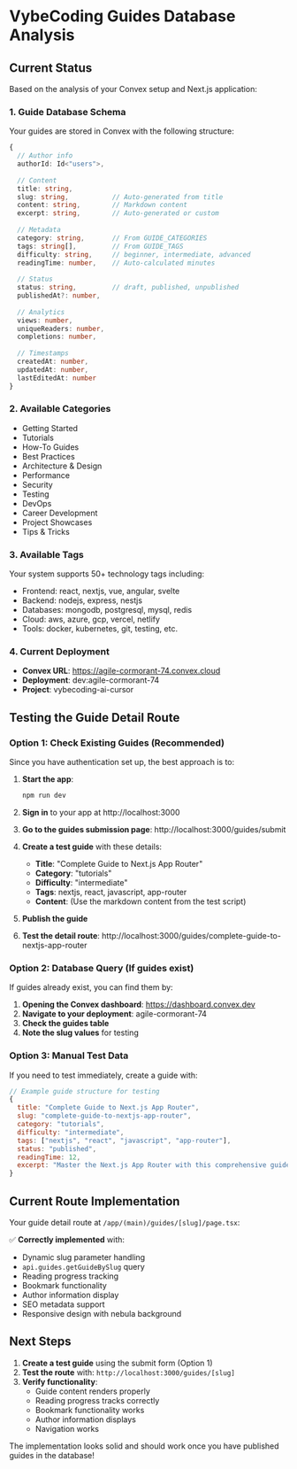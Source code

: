 # VybeCoding Guides Database Analysis

## Current Status

Based on the analysis of your Convex setup and Next.js application:

### 1. Guide Database Schema

Your guides are stored in Convex with the following structure:

```typescript
{
  // Author info
  authorId: Id<"users">,
  
  // Content
  title: string,
  slug: string,           // Auto-generated from title
  content: string,        // Markdown content
  excerpt: string,        // Auto-generated or custom
  
  // Metadata
  category: string,       // From GUIDE_CATEGORIES
  tags: string[],         // From GUIDE_TAGS
  difficulty: string,     // beginner, intermediate, advanced
  readingTime: number,    // Auto-calculated minutes
  
  // Status
  status: string,         // draft, published, unpublished
  publishedAt?: number,
  
  // Analytics
  views: number,
  uniqueReaders: number,
  completions: number,
  
  // Timestamps
  createdAt: number,
  updatedAt: number,
  lastEditedAt: number
}
```

### 2. Available Categories
- Getting Started
- Tutorials  
- How-To Guides
- Best Practices
- Architecture & Design
- Performance
- Security
- Testing
- DevOps
- Career Development
- Project Showcases
- Tips & Tricks

### 3. Available Tags
Your system supports 50+ technology tags including:
- Frontend: react, nextjs, vue, angular, svelte
- Backend: nodejs, express, nestjs
- Databases: mongodb, postgresql, mysql, redis
- Cloud: aws, azure, gcp, vercel, netlify
- Tools: docker, kubernetes, git, testing, etc.

### 4. Current Deployment

- **Convex URL**: https://agile-cormorant-74.convex.cloud
- **Deployment**: dev:agile-cormorant-74
- **Project**: vybecoding-ai-cursor

## Testing the Guide Detail Route

### Option 1: Check Existing Guides (Recommended)

Since you have authentication set up, the best approach is to:

1. **Start the app**:
   ```bash
   npm run dev
   ```

2. **Sign in** to your app at http://localhost:3000

3. **Go to the guides submission page**: 
   http://localhost:3000/guides/submit

4. **Create a test guide** with these details:
   - **Title**: "Complete Guide to Next.js App Router"
   - **Category**: "tutorials"
   - **Difficulty**: "intermediate"
   - **Tags**: nextjs, react, javascript, app-router
   - **Content**: (Use the markdown content from the test script)

5. **Publish the guide**

6. **Test the detail route**: 
   http://localhost:3000/guides/complete-guide-to-nextjs-app-router

### Option 2: Database Query (If guides exist)

If guides already exist, you can find them by:

1. **Opening the Convex dashboard**: https://dashboard.convex.dev
2. **Navigate to your deployment**: agile-cormorant-74
3. **Check the guides table**
4. **Note the slug values** for testing

### Option 3: Manual Test Data

If you need to test immediately, create a guide with:

```javascript
// Example guide structure for testing
{
  title: "Complete Guide to Next.js App Router",
  slug: "complete-guide-to-nextjs-app-router",
  category: "tutorials",
  difficulty: "intermediate",
  tags: ["nextjs", "react", "javascript", "app-router"],
  status: "published",
  readingTime: 12,
  excerpt: "Master the Next.js App Router with this comprehensive guide covering layouts, pages, dynamic routes, and performance optimization."
}
```

## Current Route Implementation

Your guide detail route at `/app/(main)/guides/[slug]/page.tsx`:

✅ **Correctly implemented** with:
- Dynamic slug parameter handling
- `api.guides.getGuideBySlug` query
- Reading progress tracking
- Bookmark functionality
- Author information display
- SEO metadata support
- Responsive design with nebula background

## Next Steps

1. **Create a test guide** using the submit form (Option 1)
2. **Test the route** with: `http://localhost:3000/guides/[slug]`
3. **Verify functionality**:
   - Guide content renders properly
   - Reading progress tracks correctly
   - Bookmark functionality works
   - Author information displays
   - Navigation works

The implementation looks solid and should work once you have published guides in the database!